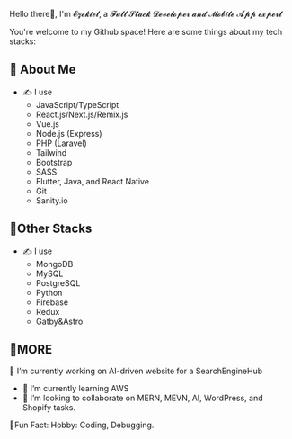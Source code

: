 Hello there👋, I'm 𝓔𝔃𝓮𝓴𝓲𝓮𝓵, a 𝓕𝓾𝓵𝓵 𝓢𝓽𝓪𝓬𝓴 𝓓𝓮𝓿𝓮𝓵𝓸𝓹𝓮𝓻 𝓪𝓷𝓭 𝓜𝓸𝓫𝓲𝓵𝓮 𝓐𝓹𝓹 𝓮𝔁𝓹𝓮𝓻𝓽 

You're welcome to my Github space! Here are some things about my tech stacks:

## 🚀 About Me
- ✍️ I use
    * JavaScript/TypeScript
    * React.js/Next.js/Remix.js
    * Vue.js
    * Node.js (Express)
    * PHP (Laravel)
    * Tailwind
    * Bootstrap
    * SASS
    * Flutter, Java, and React Native
    * Git
    * Sanity.io

## 🚀Other Stacks
- ✍️ I use
    * MongoDB
    * MySQL
    * PostgreSQL
    * Python
    * Firebase
    * Redux
    * Gatby&Astro

## 🚀MORE
🔭 I’m currently working on AI-driven website for a SearchEngineHub
- 🌱 I’m currently learning AWS
- 👯 I’m looking to collaborate on MERN, MEVN, AI, WordPress, and Shopify tasks.

🎉Fun Fact:
Hobby: Coding, Debugging.


